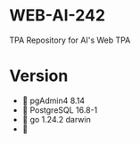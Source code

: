 # WEB-AI-242
TPA Repository for AI's Web TPA


# Version
- 🐤 pgAdmin4 8.14
- 🐤 PostgreSQL 16.8-1
- 🐤 go 1.24.2 darwin
- 🐤 
